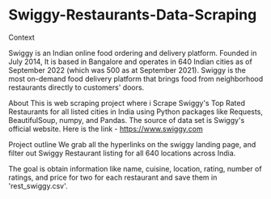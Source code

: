 # Swiggy-Restaurants-Data-Scraping

Context

Swiggy is an Indian online food ordering and delivery platform. 
Founded in July 2014, It is based in Bangalore and operates in 640 Indian cities as of September 2022 (which was 500 as at September 2021). Swiggy is the most on-demand food delivery platform that brings food from neighborhood restaurants directly to customers' doors.

About
This is web scraping project where i Scrape Swiggy's Top Rated Restaurants for all listed cities in India using Python packages like Requests, BeautifulSoup, numpy, and Pandas. The source of data set is Swiggy's official website. Here is the link - https://www.swiggy.com

Project outline
We grab all the hyperlinks on the swiggy landing page, and filter out Swiggy Restaurant listing for all 640 locations across India.

The goal is obtain information like name, cuisine, location, rating, number of ratings, and price for two for each restaurant and save them in 'rest_swiggy.csv'.

